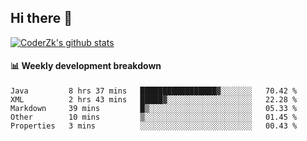## Hi there 👋

[![CoderZk's github stats](https://github-readme-stats.vercel.app/api?username=zhoukuo123&show_icons=true&count_private=true)](https://github.com/anuraghazra/github-readme-stats)

#### :bar_chart: Weekly development breakdown

<!--START_SECTION:waka-->
```text
Java         8 hrs 37 mins   █████████████████▓░░░░░░░   70.42 % 
XML          2 hrs 43 mins   █████▓░░░░░░░░░░░░░░░░░░░   22.28 % 
Markdown     39 mins         █▒░░░░░░░░░░░░░░░░░░░░░░░   05.33 % 
Other        10 mins         ▒░░░░░░░░░░░░░░░░░░░░░░░░   01.45 % 
Properties   3 mins          ░░░░░░░░░░░░░░░░░░░░░░░░░   00.43 % 
```
<!--END_SECTION:waka-->
